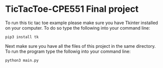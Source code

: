 # TicTacToe-CPE551 Final project 

To run this tic tac toe example please make sure you have Tkinter installed on your computer. To do so type the following into your command line:

```
pip3 install tk
```

Next make sure you have all the files of this project in the same directory. 
To run the program type the followig into your command line:

```
python3 main.py
```

